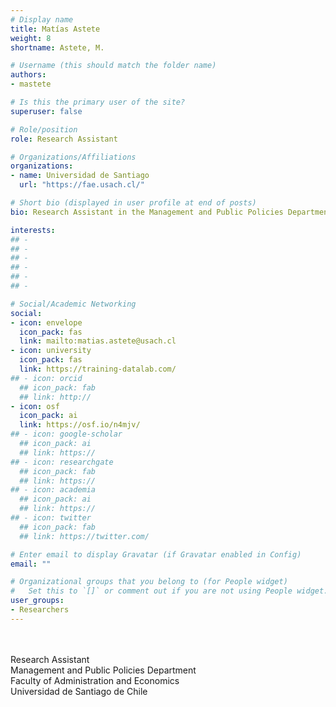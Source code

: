 ```yaml
---
# Display name
title: Matías Astete
weight: 8
shortname: Astete, M.

# Username (this should match the folder name)
authors:
- mastete

# Is this the primary user of the site?
superuser: false

# Role/position
role: Research Assistant

# Organizations/Affiliations
organizations:
- name: Universidad de Santiago
  url: "https://fae.usach.cl/"

# Short bio (displayed in user profile at end of posts)
bio: Research Assistant in the Management and Public Policies Department at the Faculty of Administration and Economics at the Universidad de Santiago de Chile.

interests:
## - 
## - 
## - 
## - 
## - 
## - 

# Social/Academic Networking
social:
- icon: envelope
  icon_pack: fas
  link: mailto:matias.astete@usach.cl
- icon: university
  icon_pack: fas
  link: https://training-datalab.com/
## - icon: orcid
  ## icon_pack: fab
  ## link: http://
- icon: osf
  icon_pack: ai
  link: https://osf.io/n4mjv/
## - icon: google-scholar
  ## icon_pack: ai
  ## link: https://
## - icon: researchgate
  ## icon_pack: fab
  ## link: https://
## - icon: academia
  ## icon_pack: ai
  ## link: https://
## - icon: twitter
  ## icon_pack: fab
  ## link: https://twitter.com/

# Enter email to display Gravatar (if Gravatar enabled in Config)
email: ""

# Organizational groups that you belong to (for People widget)
#   Set this to `[]` or comment out if you are not using People widget.
user_groups:
- Researchers
---
```


\
\
Research Assistant \
Management and Public Policies Department \
Faculty of Administration and Economics \
Universidad de Santiago de Chile
